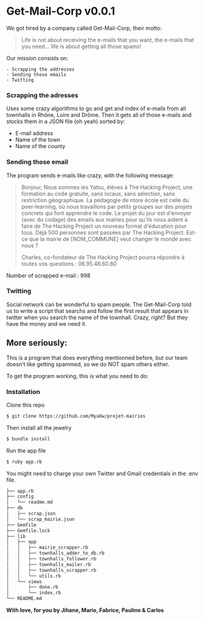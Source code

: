 Get-Mail-Corp  v0.0.1
=================================================

We got hired by a company called Get-Mail-Corp, their motto:
>Life is not about receiving the e-mails that you want, the e-mails that you need...
>life is about getting all those spams!

Our mission consists on:

	- Scrapping the addresses
	- Sending those emails
	- Twitting

### Scrapping the adresses

Uses some crazy algorithms to go and get and index of e-mails from all townhalls in Rhône, Loire and Drôme. Then it gets all of those e-mails and stocks them in a JSON file (oh yeah) sorted by:

- E-mail address
- Name of the town
- Name of the county

### Sending those email
The program sends e-mails like crazy, with the following message:
>Bonjour,
>Nous sommes les Yatsu, élèves à The Hacking Project, une formation au code gratuite, sans locaux, sans sélection, sans restriction géographique.
>La pédagogie de ntore école est celle du peer-learning, où nous travaillons par petits groupes sur des projets concrets qui font apprendre le code.
>Le projet du jour est d'envoyer (avec du codage) des emails aux mairies pour qu'ils nous aident à faire de The Hacking Project un nouveau format d'éducation pour tous.
>Déjà 500 personnes sont passées par The Hacking Project. Est-ce que la mairie de [NOM_COMMUNE] veut changer le monde avec nous ?
>
>Charles, co-fondateur de The Hacking Project pourra répondre à toutes vos questions : 06.95.46.60.80


Number of scrapped e-mail : 998

### Twitting
Social network can be wonderful to spam people. The Get-Mail-Corp told us to write a script that searchs and follow the first result that appears in twitter when you search the name of the townhall. Crazy, right? But they have the money and we need it.

More seriously:
-----------------

This is a program that does everything mentionned before, but our team doesn't like getting spammed, so we do NOT spam others either.

To get the program working, this is what you need to do:

### Installation

Clone this repo
```sh
$ git clone https://github.com/MyaOw/projet-mairies
```

Then install all the jewelry
```sh
$ bundle install
```

Run the app file
```sh
$ ruby app.rb
```

You might need to charge your own Twitter and Gmail credentials in the .env file.

```sh
├── app.rb
├── config
│   └── readme.md
├── db
│   ├── scrap.json
│   └── scrap_mairie.json
├── Gemfile
├── Gemfile.lock
├── lib
│   ├── app
│   │   ├── mairie_scrapper.rb
│   │   ├── townhalls_adder_to_db.rb
│   │   ├── townhalls_follower.rb
│   │   ├── townhalls_mailer.rb
│   │   ├── townhalls_scrapper.rb
│   │   └── utils.rb
│   └── views
│       ├── done.rb
│       └── index.rb
└── README.md
```

**With love, for you
by Jihane, Mario, Fabrice, Pauline & Carlos** 









